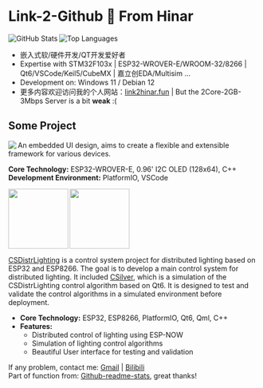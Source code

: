 # Link-2-Github 👋 From Hinar
<img align="left" src="https://github-readme-stats.vercel.app/api?username=890mn&show_icons=true&theme=github_dark_dimmed&include_all_commits=true&hide_title=true&rank_icon=github" alt="GitHub Stats" />
<img src="https://github-readme-stats.vercel.app/api/top-langs/?username=890mn&theme=github_dark_dimmed&layout=compact" alt="Top Languages" />
 
- 嵌入式软/硬件开发/QT开发爱好者
- Expertise with STM32F103x | ESP32-WROVER-E/WROOM-32/8266 | Qt6/VSCode/Keil5/CubeMX | 嘉立创EDA/Multisim ...
- Development on: Windows 11 / Debian 12
- 更多内容欢迎访问我的个人网站：[link2hinar.fun](https://link2hinar.fun) | But the 2Core-2GB-3Mbps Server is a bit **weak** :( 

## Some Project
<a href="https://github.com/890mn/HinarUI">
  <img align="left" src="https://github-readme-stats.vercel.app/api/pin/?username=890mn&repo=HinarUI&theme=github_dark_dimmed" />
</a>

An embedded UI design, aims to create a flexible and extensible framework for various devices.

**Core Technology:** ESP32-WROVER-E, 0.96' I2C OLED (128x64), C++  
**Development Environment:** PlatformIO, VSCode

<a href="https://github.com/890mn/CSDistrLighting">
  <img height=120 align="left" src="https://github-readme-stats.vercel.app/api/pin/?username=890mn&repo=CSDistrLighting&theme=github_dark_dimmed" />
</a>
<a href="https://github.com/890mn/CSilver">
  <img height=120 src="https://github-readme-stats.vercel.app/api/pin/?username=890mn&repo=CSilver&theme=github_dark_dimmed" />
</a>

[CSDistrLighting](https://github.com/890mn/CSDistrLighting) is a control system project for distributed lighting based on ESP32 and ESP8266. The goal is to develop a main control system for distributed lighting. It included [CSilver](https://github.com/890mn/CSilver), which is a simulation of the CSDistrLighting control algorithm based on Qt6. It is designed to test and validate the control algorithms in a simulated environment before deployment.

- **Core Technology:** ESP32, ESP8266, PlatformIO, Qt6, Qml, C++
- **Features:**
  - Distributed control of lighting using ESP-NOW
  - Simulation of lighting control algorithms
  - Beautiful User interface for testing and validation
 
If any problem, contact me: [Gmail](mailto:linkjoestar402212@gmail.com) | [Bilibili](https://space.bilibili.com/45409103)  
Part of function from: [Github-readme-stats](https://github.com/anuraghazra/github-readme-stats), great thanks!
